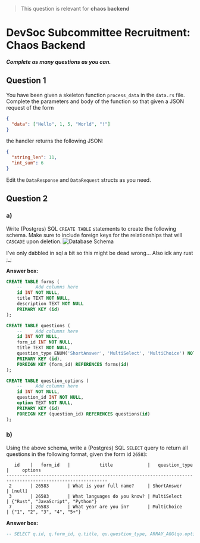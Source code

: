 > This question is relevant for **chaos backend**

# DevSoc Subcommittee Recruitment: Chaos Backend

***Complete as many questions as you can.***

## Question 1
You have been given a skeleton function `process_data` in the `data.rs` file.
Complete the parameters and body of the function so that given a JSON request of the form

```json
{
  "data": ["Hello", 1, 5, "World", "!"]
}
```

the handler returns the following JSON:
```json
{
  "string_len": 11,
  "int_sum": 6
}
```

Edit the `DataResponse` and `DataRequest` structs as you need.

## Question 2

### a)
Write (Postgres) SQL `CREATE TABLE` statements to create the following schema.
Make sure to include foreign keys for the relationships that will `CASCADE` upon deletion.
![Database Schema](db_schema.png)

I've only dabbled in sql a bit so this might be dead wrong... Also idk any rust ;_;

**Answer box:**
```sql
CREATE TABLE forms (
    --     Add columns here
    id INT NOT NULL,
    title TEXT NOT NULL,
    description TEXT NOT NULL
    PRIMARY KEY (id)
);

CREATE TABLE questions (
    --     Add columns here
    id INT NOT NULL,
    form_id INT NOT NULL,
    title TEXT NOT NULL,
    question_type ENUM('ShortAnswer', 'MultiSelect', 'MultiChoice') NOT NULL,
    PRIMARY KEY (id),
    FOREIGN KEY (form_id) REFERENCES forms(id)
);

CREATE TABLE question_options (
    --     Add columns here
    id INT NOT NULL,
    question_id INT NOT NULL,
    option TEXT NOT NULL,
    PRIMARY KEY (id)
    FOREIGN KEY (question_id) REFERENCES questions(id)
);
```

### b)
Using the above schema, write a (Postgres) SQL `SELECT` query to return all questions in the following format, given the form id `26583`:
```
   id    |   form_id   |           title             |   question_type   |     options
------------------------------------------------------------------------------------------------------------
 2       | 26583       | What is your full name?     | ShortAnswer       | [null]
 3       | 26583       | What languages do you know? | MultiSelect       | {"Rust", "JavaScript", "Python"}
 7       | 26583       | What year are you in?       | MultiChoice       | {"1", "2", "3", "4", "5+"}
```

**Answer box:**
```sql
-- SELECT q.id, q.form_id, q.title, qu.question_type, ARRAY_AGG(qo.option) AS options FROM questions q INNER JOIN question_options qo ON q.id = qo.question_id WHERE form_id = 26583
```